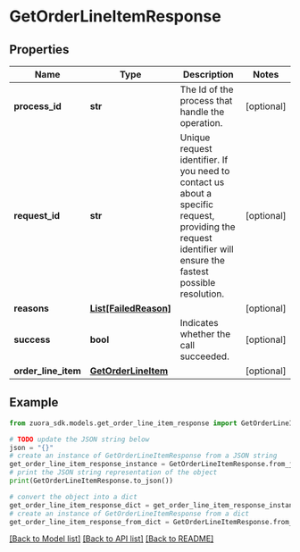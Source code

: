 # GetOrderLineItemResponse


## Properties

Name | Type | Description | Notes
------------ | ------------- | ------------- | -------------
**process_id** | **str** | The Id of the process that handle the operation.  | [optional] 
**request_id** | **str** | Unique request identifier. If you need to contact us about a specific request, providing the request identifier will ensure the fastest possible resolution.  | [optional] 
**reasons** | [**List[FailedReason]**](FailedReason.md) |  | [optional] 
**success** | **bool** | Indicates whether the call succeeded.  | [optional] 
**order_line_item** | [**GetOrderLineItem**](GetOrderLineItem.md) |  | [optional] 

## Example

```python
from zuora_sdk.models.get_order_line_item_response import GetOrderLineItemResponse

# TODO update the JSON string below
json = "{}"
# create an instance of GetOrderLineItemResponse from a JSON string
get_order_line_item_response_instance = GetOrderLineItemResponse.from_json(json)
# print the JSON string representation of the object
print(GetOrderLineItemResponse.to_json())

# convert the object into a dict
get_order_line_item_response_dict = get_order_line_item_response_instance.to_dict()
# create an instance of GetOrderLineItemResponse from a dict
get_order_line_item_response_from_dict = GetOrderLineItemResponse.from_dict(get_order_line_item_response_dict)
```
[[Back to Model list]](../README.md#documentation-for-models) [[Back to API list]](../README.md#documentation-for-api-endpoints) [[Back to README]](../README.md)


